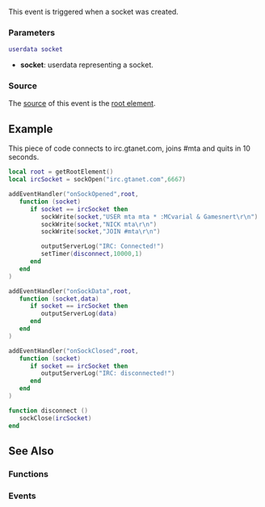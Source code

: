 <pageclass class="#AA7592" subcaption="Sockets Module"></pageclass>

This event is triggered when a socket was created.

### Parameters

``` lua
userdata socket
```

-   **socket**: userdata representing a socket.

### Source

The [source](/docs/event_system#event_source.md "wikilink") of this event is the [root element](/root_element.md "wikilink").

Example
-------

This piece of code connects to irc.gtanet.com, joins \#mta and quits in 10 seconds.

``` lua
local root = getRootElement()
local ircSocket = sockOpen("irc.gtanet.com",6667)

addEventHandler("onSockOpened",root,
   function (socket)
      if socket == ircSocket then
         sockWrite(socket,"USER mta mta * :MCvarial & Gamesnert\r\n")
         sockWrite(socket,"NICK mta\r\n")
         sockWrite(socket,"JOIN #mta\r\n")

         outputServerLog("IRC: Connected!")
         setTimer(disconnect,10000,1)
      end
   end
)

addEventHandler("onSockData",root,
   function (socket,data)
      if socket == ircSocket then
         outputServerLog(data)
      end
   end
)

addEventHandler("onSockClosed",root,
   function (socket)
      if socket == ircSocket then
         outputServerLog("IRC: disconnected!")
      end
   end
)

function disconnect ()
   sockClose(ircSocket)
end
```

See Also
--------

### Functions

### Events

